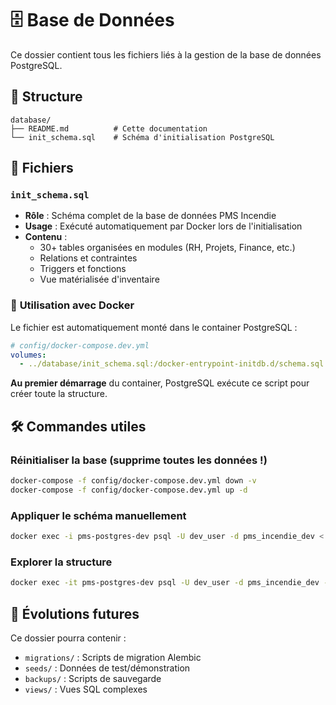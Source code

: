 # 🗄️ Base de Données

Ce dossier contient tous les fichiers liés à la gestion de la base de données PostgreSQL.

## 📁 Structure

```
database/
├── README.md          # Cette documentation
└── init_schema.sql    # Schéma d'initialisation PostgreSQL
```

## 📄 Fichiers

### `init_schema.sql`
- **Rôle** : Schéma complet de la base de données PMS Incendie
- **Usage** : Exécuté automatiquement par Docker lors de l'initialisation
- **Contenu** : 
  - 30+ tables organisées en modules (RH, Projets, Finance, etc.)
  - Relations et contraintes
  - Triggers et fonctions
  - Vue matérialisée d'inventaire

### 🔄 **Utilisation avec Docker**

Le fichier est automatiquement monté dans le container PostgreSQL :

```yaml
# config/docker-compose.dev.yml
volumes:
  - ../database/init_schema.sql:/docker-entrypoint-initdb.d/schema.sql
```

**Au premier démarrage** du container, PostgreSQL exécute ce script pour créer toute la structure.

## 🛠️ **Commandes utiles**

### Réinitialiser la base (supprime toutes les données !)
```bash
docker-compose -f config/docker-compose.dev.yml down -v
docker-compose -f config/docker-compose.dev.yml up -d
```

### Appliquer le schéma manuellement
```bash
docker exec -i pms-postgres-dev psql -U dev_user -d pms_incendie_dev < database/init_schema.sql
```

### Explorer la structure
```bash
docker exec -it pms-postgres-dev psql -U dev_user -d pms_incendie_dev -c "\\dt"
```

## 🔮 **Évolutions futures**

Ce dossier pourra contenir :
- `migrations/` : Scripts de migration Alembic
- `seeds/` : Données de test/démonstration
- `backups/` : Scripts de sauvegarde
- `views/` : Vues SQL complexes 